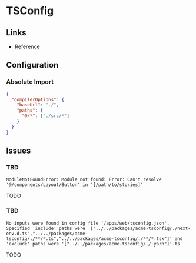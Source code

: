 # TSConfig

## Links

- [Reference](https://typescriptlang.org/tsconfig)

## Configuration

### Absolute Import

```json
{
  "compilerOptions": {
    "baseUrl": "./",
    "paths": {
      "@/*": ["./src/*"]
    }
  }
}
```

## Issues

### TBD

```log
ModuleNotFoundError: Module not found: Error: Can't resolve '@/components/Layout/Button' in '[/path/to/stories]'
```

TODO

### TBD

```log
No inputs were found in config file '/apps/web/tsconfig.json'. Specified 'include' paths were '["../../packages/acme-tsconfig/./next-env.d.ts","../../packages/acme-tsconfig/./**/*.ts","../../packages/acme-tsconfig/./**/*.tsx"]' and 'exclude' paths were '["../../packages/acme-tsconfig/./.yarn"]'.ts
```

TODO
